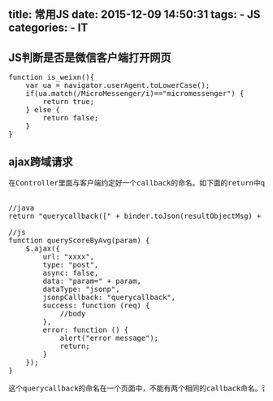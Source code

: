 title: 常用JS
date: 2015-12-09 14:50:31
tags:
	- JS
categories:
	- IT
---
##	JS判断是否是微信客户端打开网页
<pre>
function is_weixn(){
    var ua = navigator.userAgent.toLowerCase();
    if(ua.match(/MicroMessenger/i)=="micromessenger") {
        return true;
    } else {
        return false;
    }
}
</pre>

<!--more-->

##	ajax跨域请求
<pre>
在Controller里面与客户端约定好一个callback的命名。如下面的return中querycallback。


//java 
return "querycallback([" + binder.toJson(resultObjectMsg) + "])";

//js
function queryScoreByAvg(param) {
    $.ajax({
        url: "xxxx",
        type: "post",
        async: false,
        data: "param=" + param,
        dataType: "jsonp",
        jsonpCallback: "querycallback",
        success: function (req) {
            //body
        },
        error: function () {
            alert("error message");
            return;
        }
    });
}

这个querycallback的命名在一个页面中，不能有两个相同的callback命名。否则两个接口返回值会错乱

</pre>